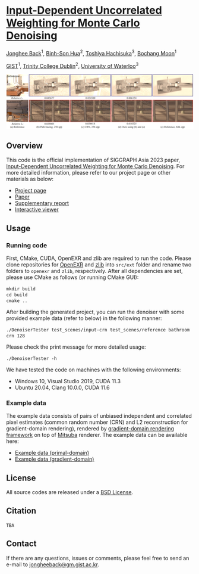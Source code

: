 # [Input-Dependent Uncorrelated Weighting for Monte Carlo Denoising](https://cglab.gist.ac.kr/siga23iduw/)

[Jonghee Back](https://cglab.gist.ac.kr/people/)<sup>1</sup>, 
[Binh-Son Hua](https://sonhua.github.io/)<sup>2</sup>, 
[Toshiya Hachisuka](https://cs.uwaterloo.ca/~thachisu/)<sup>3</sup>, 
[Bochang Moon](https://cglab.gist.ac.kr/people/bochang.html)<sup>1</sup>

[GIST](https://www.gist.ac.kr/kr/main.html)<sup>1</sup>, 
[Trinity College Dublin](https://www.tcd.ie/)<sup>2</sup>, 
[University of Waterloo](https://uwaterloo.ca/)<sup>3</sup>

![Teaser](teaser.png)


## Overview

This code is the official implementation of SIGGRAPH Asia 2023 paper, [Input-Dependent Uncorrelated Weighting for Monte Carlo Denoising](https://cglab.gist.ac.kr/siga23iduw/).
For more detailed information, please refer to our project page or other materials as below:

* [Project page](https://cglab.gist.ac.kr/siga23iduw/)
* [Paper](https://drive.google.com/file/d/1tjtUhFayfKRGUPjFfAc7QqtXWHNf8hvA/view?usp=sharing)
* [Supplementary report](https://drive.google.com/file/d/1sm-Fo8aG-PIUGUeV2Kc2q3eQWzeMTNzy/view?usp=sharing)
* [Interactive viewer](https://jongheeback.github.io/input-dependent-uncorrelated-weighting-supp/index.html)



## Usage

### Running code

First, CMake, CUDA, OpenEXR and zlib are required to run the code. 
Please clone repositories for [OpenEXR](https://github.com/wjakob/openexr/tree/84793a726d77ad6cb9a510011c3907df809c32a4) and [zlib](https://github.com/mitsuba-renderer/zlib/tree/54d591eabf9fe0e84c725638f8d5d8d202a093fa) into `src/ext` folder and rename two folders to `openexr` and `zlib`, respectively.
After all dependencies are set, please use CMake as follows (or running CMake GUI):

```
mkdir build
cd build
cmake ..
```

After building the generated project, you can run the denoiser with some provided example data (refer to below) in the following manner:
```
./DenoiserTester test_scenes/input-crn test_scenes/reference bathroom crn 128
```

Please check the print message for more detailed usage:
```
./DenoiserTester -h
```

We have tested the code on machines with the following environments:

* Windows 10, Visual Studio 2019, CUDA 11.3
* Ubuntu 20.04, Clang 10.0.0, CUDA 11.6


### Example data

The example data consists of pairs of unbiased independent and correlated pixel estimates (common random number (CRN) and L2 reconstruction for gradient-domain rendering), rendered by [gradient-domain rendering framework](https://github.com/mmanzi/gradientdomain-mitsuba) on top of [Mitsuba](https://www.mitsuba-renderer.org/) renderer. The example data can be available here:

* [Example data (primal-domain)](https://drive.google.com/file/d/1ARXmJAJSyzn3GgStz35lYKe2dDL8G9X6/view?usp=sharing)
* [Example data (gradient-domain)](https://drive.google.com/file/d/14vxMr5fnQTYozGxdRsZd1TtGKgGv-iiN/view?usp=sharing)


## License

All source codes are released under a [BSD License](license).


## Citation

```
TBA
```

## Contact

If there are any questions, issues or comments, please feel free to send an e-mail to [jongheeback@gm.gist.ac.kr](mailto:jongheeback@gm.gist.ac.kr).